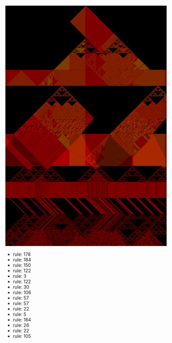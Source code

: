 ![photo](./output.png) 
 * rule: 178
* rule: 184
* rule: 150
* rule: 122
* rule: 3
* rule: 122
* rule: 30
* rule: 106
* rule: 57
* rule: 57
* rule: 22
* rule: 5
* rule: 184
* rule: 26
* rule: 22
* rule: 105
